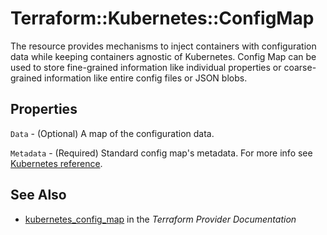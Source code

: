 # Terraform::Kubernetes::ConfigMap

The resource provides mechanisms to inject containers with configuration data while keeping containers agnostic of Kubernetes.
Config Map can be used to store fine-grained information like individual properties or coarse-grained information like entire config files or JSON blobs.

## Properties

`Data` - (Optional) A map of the configuration data.

`Metadata` - (Required) Standard config map's metadata. For more info see [Kubernetes reference](https://github.com/kubernetes/community/blob/e59e666e3464c7d4851136baa8835a311efdfb8e/contributors/devel/api-conventions.md#metadata).


## See Also

* [kubernetes_config_map](https://www.terraform.io/docs/providers/kubernetes/r/config_map.html) in the _Terraform Provider Documentation_